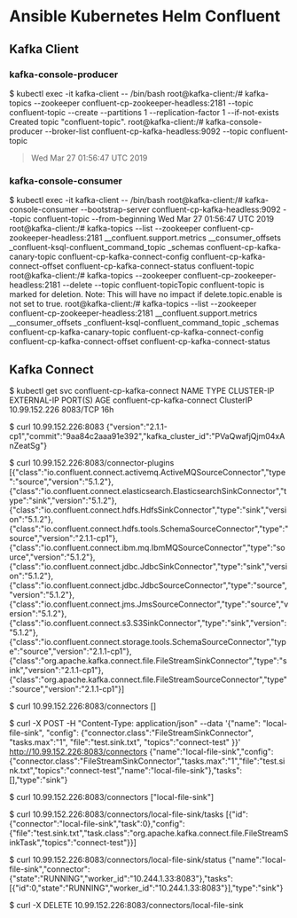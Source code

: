 # Ansible Kubernetes Helm Confluent
## Kafka Client
### kafka-console-producer
$ kubectl exec -it kafka-client -- /bin/bash
root@kafka-client:/# kafka-topics --zookeeper confluent-cp-zookeeper-headless:2181 --topic confluent-topic --create --partitions 1 --replication-factor 1 --if-not-exists
Created topic "confluent-topic".
root@kafka-client:/# kafka-console-producer --broker-list confluent-cp-kafka-headless:9092 --topic confluent-topic
>Wed Mar 27 01:56:47 UTC 2019

### kafka-console-consumer
$ kubectl exec -it kafka-client -- /bin/bash
root@kafka-client:/# kafka-console-consumer --bootstrap-server confluent-cp-kafka-headless:9092 --topic confluent-topic --from-beginning
Wed Mar 27 01:56:47 UTC 2019
root@kafka-client:/# kafka-topics --list --zookeeper confluent-cp-zookeeper-headless:2181
__confluent.support.metrics
__consumer_offsets
_confluent-ksql-confluent_command_topic
_schemas
confluent-cp-kafka-canary-topic
confluent-cp-kafka-connect-config
confluent-cp-kafka-connect-offset
confluent-cp-kafka-connect-status
confluent-topic
root@kafka-client:/# kafka-topics --zookeeper confluent-cp-zookeeper-headless:2181 --delete --topic confluent-topicTopic confluent-topic is marked for deletion.
Note: This will have no impact if delete.topic.enable is not set to true.
root@kafka-client:/# kafka-topics --list --zookeeper confluent-cp-zookeeper-headless:2181
__confluent.support.metrics
__consumer_offsets
_confluent-ksql-confluent_command_topic
_schemas
confluent-cp-kafka-canary-topic
confluent-cp-kafka-connect-config
confluent-cp-kafka-connect-offset
confluent-cp-kafka-connect-status

## Kafka Connect
$ kubectl get svc confluent-cp-kafka-connect
NAME                         TYPE        CLUSTER-IP      EXTERNAL-IP   PORT(S)    AGE
confluent-cp-kafka-connect   ClusterIP   10.99.152.226   <none>        8083/TCP   16h

$ curl 10.99.152.226:8083
{"version":"2.1.1-cp1","commit":"9aa84c2aaa91e392","kafka_cluster_id":"PVaQwafjQjm04xAnZeatSg"}

$ curl 10.99.152.226:8083/connector-plugins
[{"class":"io.confluent.connect.activemq.ActiveMQSourceConnector","type":"source","version":"5.1.2"},{"class":"io.confluent.connect.elasticsearch.ElasticsearchSinkConnector","type":"sink","version":"5.1.2"},{"class":"io.confluent.connect.hdfs.HdfsSinkConnector","type":"sink","version":"5.1.2"},{"class":"io.confluent.connect.hdfs.tools.SchemaSourceConnector","type":"source","version":"2.1.1-cp1"},{"class":"io.confluent.connect.ibm.mq.IbmMQSourceConnector","type":"source","version":"5.1.2"},{"class":"io.confluent.connect.jdbc.JdbcSinkConnector","type":"sink","version":"5.1.2"},{"class":"io.confluent.connect.jdbc.JdbcSourceConnector","type":"source","version":"5.1.2"},{"class":"io.confluent.connect.jms.JmsSourceConnector","type":"source","version":"5.1.2"},{"class":"io.confluent.connect.s3.S3SinkConnector","type":"sink","version":"5.1.2"},{"class":"io.confluent.connect.storage.tools.SchemaSourceConnector","type":"source","version":"2.1.1-cp1"},{"class":"org.apache.kafka.connect.file.FileStreamSinkConnector","type":"sink","version":"2.1.1-cp1"},{"class":"org.apache.kafka.connect.file.FileStreamSourceConnector","type":"source","version":"2.1.1-cp1"}]

$ curl 10.99.152.226:8083/connectors
[]

$ curl -X POST -H "Content-Type: application/json" --data '{"name": "local-file-sink", "config": {"connector.class":"FileStreamSinkConnector", "tasks.max":"1", "file":"test.sink.txt", "topics":"connect-test" }}' http://10.99.152.226:8083/connectors
{"name":"local-file-sink","config":{"connector.class":"FileStreamSinkConnector","tasks.max":"1","file":"test.sink.txt","topics":"connect-test","name":"local-file-sink"},"tasks":[],"type":"sink"}

$ curl 10.99.152.226:8083/connectors
["local-file-sink"]

$ curl 10.99.152.226:8083/connectors/local-file-sink/tasks 
[{"id":{"connector":"local-file-sink","task":0},"config":{"file":"test.sink.txt","task.class":"org.apache.kafka.connect.file.FileStreamSinkTask","topics":"connect-test"}}]

$ curl 10.99.152.226:8083/connectors/local-file-sink/status
{"name":"local-file-sink","connector":{"state":"RUNNING","worker_id":"10.244.1.33:8083"},"tasks":[{"id":0,"state":"RUNNING","worker_id":"10.244.1.33:8083"}],"type":"sink"}

$ curl -X DELETE 10.99.152.226:8083/connectors/local-file-sink
